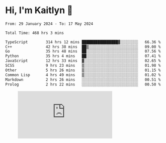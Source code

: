 # Hi, I'm Kaitlyn 👋
<!--START_SECTION:waka-->

```txt
From: 29 January 2024 - To: 17 May 2024

Total Time: 468 hrs 3 mins

TypeScript        314 hrs 12 mins ████████████████▓░░░░░░░░   66.36 %
C++               42 hrs 38 mins  ██▒░░░░░░░░░░░░░░░░░░░░░░   09.00 %
Go                35 hrs 48 mins  ██░░░░░░░░░░░░░░░░░░░░░░░   07.56 %
Python            35 hrs 4 mins   ██░░░░░░░░░░░░░░░░░░░░░░░   07.41 %
JavaScript        12 hrs 33 mins  ▓░░░░░░░░░░░░░░░░░░░░░░░░   02.65 %
SCSS              9 hrs 23 mins   ▒░░░░░░░░░░░░░░░░░░░░░░░░   01.98 %
Other             5 hrs 26 mins   ▒░░░░░░░░░░░░░░░░░░░░░░░░   01.15 %
Common Lisp       4 hrs 49 mins   ▒░░░░░░░░░░░░░░░░░░░░░░░░   01.02 %
Markdown          2 hrs 26 mins   ░░░░░░░░░░░░░░░░░░░░░░░░░   00.51 %
Prolog            2 hrs 22 mins   ░░░░░░░░░░░░░░░░░░░░░░░░░   00.50 %
```

<!--END_SECTION:waka-->

<figure><embed src="https://wakatime.com/share/@018d58bc-3d22-46c9-b2d7-4ed36fb8172d/243b5d9b-77cd-4133-89ff-dcc8f225fa18.svg"></embed></figure>
